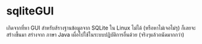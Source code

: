 sqliteGUI
=========

เกิดจากที่หา GUI สำหรับส้รางฐานข้อมูลจาก SQLite ใน Linux ไม่ได้ (หรือหาไม่เจอไม่รุ) ก็เลยจะสร้างขึ้นมา
สร่างจาก ภาษา Java เผื่อไปใช้ในระบบปฏิบัติการอื่นด้วย (จริงๆแล้วถนัดมากกว่า)
